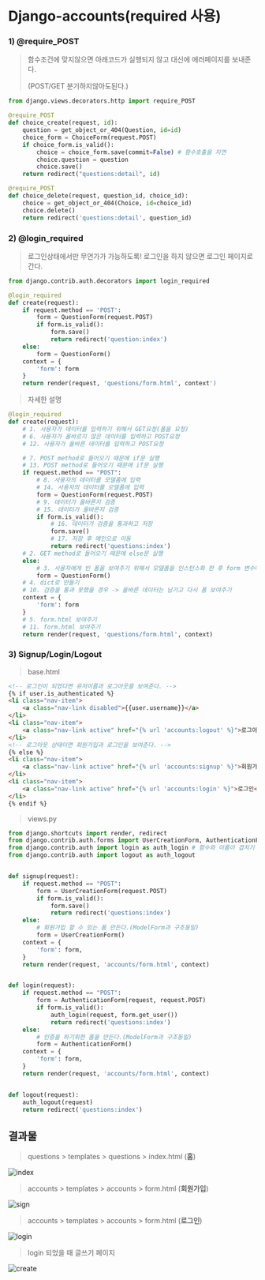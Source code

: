# Django-accounts(required 사용)



### 1) @require_POST

> 함수조건에 맞지않으면 아래코드가 실행되지 않고 대신에 에러페이지를 보내준다.
>
> (POST/GET 분기하지않아도된다.)

```python
from django.views.decorators.http import require_POST

@require_POST
def choice_create(request, id):
    question = get_object_or_404(Question, id=id)
    choice_form = ChoiceForm(request.POST)
    if choice_form.is_valid():
        choice = choice_form.save(commit=False) # 함수호출을 지연
        choice.question = question
        choice.save()
    return redirect("questions:detail", id)

@require_POST
def choice_delete(request, question_id, choice_id):
    choice = get_object_or_404(Choice, id=choice_id) 
    choice.delete()
    return redirect('questions:detail', question_id)
```



### 2) @login_required

> 로그인상태에서만 무언가가 가능하도록! 로그인을 하지 않으면 로그인 페이지로 간다.

```python
from django.contrib.auth.decorators import login_required

@login_required
def create(request):
    if request.method == 'POST':
        form = QuestionForm(request.POST)
        if form.is_valid():
            form.save()
            return redirect('question:index')
    else:
        form = QuestionForm()
    context = {
        'form': form
    }
    return render(request, 'questions/form.html', context')
```



> 자세한 설명

```python
@login_required
def create(request):
    # 1. 사용자가 데이터를 입력하기 위해서 GET요청(폼을 요청)
    # 6. 사용자가 올바르지 않은 데이터를 입력하고 POST요청
    # 12. 사용자가 올바른 데이터를 입력하고 POST요청

    # 7. POST method로 들어오기 때문에 if문 실행
    # 13. POST method로 들어오기 때문에 if문 실행
    if request.method == "POST":
        # 8. 사용자의 데이터를 모델폼에 입력
        # 14. 사용자의 데이터를 모델폼에 입력
        form = QuestionForm(request.POST)
        # 9. 데이터가 올바른지 검증
        # 15. 데이터가 올바른지 검증
        if form.is_valid():
            # 16. 데이터가 검증을 통과하고 저장
            form.save()
            # 17. 저장 후 메인으로 이동
            return redirect('questions:index')
    # 2. GET method로 들어오기 때문에 else문 실행
    else:
        # 3. 사용자에게 빈 폼을 보여주기 위해서 모델폼을 인스턴스화 한 후 form 변수에 저장
        form = QuestionForm()
    # 4. dict로 만들기
    # 10. 검증을 통과 못했을 경우 -> 올바른 데이터는 남기고 다시 폼 보여주기
    context = {
        'form': form
    }
    # 5. form.html 보여주기
    # 11. form.html 보여주기
    return render(request, 'questions/form.html', context)
```



### 3) Signup/Login/Logout

> base.html

```html
<!-- 로그인이 되었다면 유저이름과 로그아웃을 보여준다. -->
{% if user.is_authenticated %}
<li class="nav-item">
    <a class="nav-link disabled">{{user.username}}</a>
</li>
<li class="nav-item">
    <a class="nav-link active" href="{% url 'accounts:logout' %}">로그아웃</a>
</li>
<!-- 로그아웃 상태이면 회원가입과 로그인을 보여준다. -->
{% else %}
<li class="nav-item">
    <a class="nav-link active" href="{% url 'accounts:signup' %}">회원가입</a>
</li>
<li class="nav-item">
    <a class="nav-link active" href="{% url 'accounts:login' %}">로그인</a>
</li>
{% endif %}
```



> views.py

```python
from django.shortcuts import render, redirect
from django.contrib.auth.forms import UserCreationForm, AuthenticationForm
from django.contrib.auth import login as auth_login # 함수와 이름이 겹치기 때문에 바꿔준다.
from django.contrib.auth import logout as auth_logout


def signup(request):
    if request.method == "POST":
        form = UserCreationForm(request.POST)
        if form.is_valid():
            form.save()
            return redirect('questions:index')
    else:
        # 회원가입 할 수 있는 폼 만든다.(ModelForm과 구조동일)
        form = UserCreationForm()
    context = {
        'form': form,
    }
    return render(request, 'accounts/form.html', context)


def login(request):
    if request.method == "POST":
        form = AuthenticationForm(request, request.POST)
        if form.is_valid():
            auth_login(request, form.get_user())
            return redirect('questions:index')
    else:
        # 인증을 하기위한 폼을 만든다.(ModelForm과 구조동일)
        form = AuthenticationForm()
    context = {
        'form': form,
    }
    return render(request, 'accounts/form.html', context)


def logout(request):
    auth_logout(request)
    return redirect('questions:index')
```



## 결과물

> questions > templates > questions > index.html (**홈**)

![index](assets/index.PNG)

> accounts > templates > accounts > form.html (**회원가입**)

![sign](assets/sign.PNG)

> accounts > templates > accounts > form.html (**로그인**)

![login](assets/login.PNG)

> login 되었을 때 글쓰기 페이지

![create](assets/create.PNG)